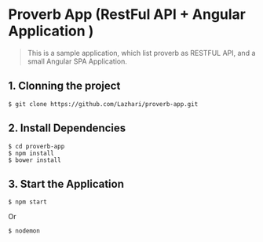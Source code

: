 # Proverb App (RestFul API + Angular Application )
> This is a sample application, which list proverb as RESTFUL API, and a small Angular SPA Application.

## 1. Clonning the project

```
$ git clone https://github.com/Lazhari/proverb-app.git
```

## 2. Install Dependencies 

```
$ cd proverb-app
$ npm install
$ bower install
```

## 3. Start the Application
```
$ npm start
```
Or
```
$ nodemon
```
